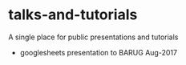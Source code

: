 # talks-and-tutorials
A single place for public presentations and tutorials

+ googlesheets presentation to BARUG Aug-2017
